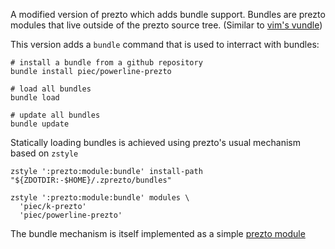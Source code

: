 A modified version of prezto which adds bundle support. Bundles are prezto modules that live outside of the prezto source tree. (Similar to [vim's vundle](https://github.com/gmarik/Vundle.vim))

This version adds a `bundle` command that is used to interract with bundles:
  ```
  # install a bundle from a github repository
  bundle install piec/powerline-prezto

  # load all bundles
  bundle load
  
  # update all bundles
  bundle update
  ```

Statically loading bundles is achieved using prezto's usual mechanism based on `zstyle`
```
zstyle ':prezto:module:bundle' install-path "${ZDOTDIR:-$HOME}/.zprezto/bundles"

zstyle ':prezto:module:bundle' modules \
  'piec/k-prezto'
  'piec/powerline-prezto'
```

The bundle mechanism is itself implemented as a simple [prezto module](https://github.com/piec/prezto/tree/bundle/modules/bundle)
